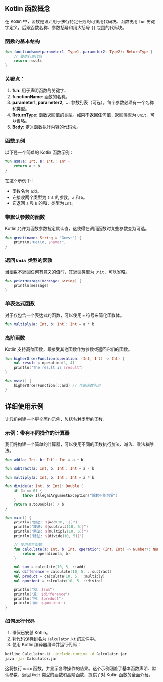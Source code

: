 ## Kotlin 函数概念

在 Kotlin 中，函数是设计用于执行特定任务的可重用代码块。函数使用 `fun` 关键字定义，后跟函数名称、参数括号和用大括号 `{}` 包围的代码块。

### 函数的基本结构
```kotlin
fun functionName(parameter1: Type1, parameter2: Type2): ReturnType {
    // 要执行的代码
    return result
}
```

### 关键点：
1. **fun**: 用于声明函数的关键字。
2. **functionName**: 函数的名称。
3. **parameter1, parameter2, ...**: 参数列表（可选）。每个参数必须有一个名称和类型。
4. **ReturnType**: 函数返回值的类型。如果不返回任何值，返回类型为 `Unit`，可以省略。
5. **Body**: 定义函数执行内容的代码块。

### 函数示例
以下是一个简单的 Kotlin 函数示例：

```kotlin
fun add(a: Int, b: Int): Int {
    return a + b
}
```

在这个示例中：
- 函数名为 `add`。
- 它接收两个类型为 `Int` 的参数，`a` 和 `b`。
- 它返回 `a` 和 `b` 的和，类型为 `Int`。

### 带默认参数的函数
Kotlin 允许为函数参数指定默认值，这使得在调用函数时某些参数变为可选。

```kotlin
fun greet(name: String = "Guest") {
    println("Hello, $name!")
}
```

### 返回 `Unit` 类型的函数
当函数不返回任何有意义的值时，其返回类型为 `Unit`，可以省略。

```kotlin
fun printMessage(message: String) {
    println(message)
}
```

### 单表达式函数
对于仅包含一个表达式的函数，可以使用 `=` 符号来简化函数体。

```kotlin
fun multiply(a: Int, b: Int): Int = a * b
```

### 高阶函数
Kotlin 支持高阶函数，即接受其他函数作为参数或返回它们的函数。

```kotlin
fun higherOrderFunction(operation: (Int, Int) -> Int) {
    val result = operation(3, 4)
    println("The result is $result")
}

fun main() {
    higherOrderFunction(::add) // 传递函数引用
}
```

## 详细使用示例
让我们创建一个更全面的示例，包括各种类型的函数。

### 示例：带有不同操作的计算器
我们将构建一个简单的计算器，可以使用不同的函数执行加法、减法、乘法和除法。

```kotlin
fun add(a: Int, b: Int): Int = a + b

fun subtract(a: Int, b: Int): Int = a - b

fun multiply(a: Int, b: Int): Int = a * b

fun divide(a: Int, b: Int): Double {
    if (b == 0) {
        throw IllegalArgumentException("除数不能为零")
    }
    return a.toDouble() / b
}

fun main() {
    println("加法: ${add(10, 5)}")
    println("减法: ${subtract(10, 5)}")
    println("乘法: ${multiply(10, 5)}")
    println("除法: ${divide(10, 5)}")

    // 使用高阶函数
    fun calculate(a: Int, b: Int, operation: (Int, Int) -> Number): Number {
        return operation(a, b)
    }

    val sum = calculate(10, 5, ::add)
    val difference = calculate(10, 5, ::subtract)
    val product = calculate(10, 5, ::multiply)
    val quotient = calculate(10, 5, ::divide)

    println("和: $sum")
    println("差: $difference")
    println("积: $product")
    println("商: $quotient")
}
```

### 如何运行代码
1. 确保已安装 Kotlin。
2. 将代码保存到名为 `Calculator.kt` 的文件中。
3. 使用 Kotlin 编译器编译并运行代码：
```sh
kotlinc Calculator.kt -include-runtime -d Calculator.jar
java -jar Calculator.jar
```

这将执行 `main` 函数，并显示各种操作的结果。这个示例涵盖了基本函数声明、默认参数、返回 `Unit` 类型的函数和高阶函数，提供了对 Kotlin 函数的全面介绍。